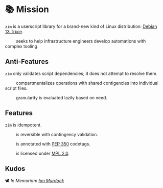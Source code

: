 <!-- This Source Code Form is subject to the terms of the Mozilla Public
   - License, v. 2.0. If a copy of the MPL was not distributed with this
   - file, You can obtain one at https://mozilla.org/MPL/2.0/. -->

# 📚 Mission

`zim` is a userscript library for a brand-new kind of Linux distribution: [Debian 13 Trixie](https://wiki.debian.org/DebianTrixie).

&nbsp;&nbsp;&nbsp;&nbsp;&nbsp;&nbsp;&nbsp;&nbsp;&nbsp;seeks to help infrastructure engineers develop automations with complex tooling. 

## Anti-Features

`zim` only validates script dependencies; it does not attempt to resolve them.

&nbsp;&nbsp;&nbsp;&nbsp;&nbsp;&nbsp;&nbsp;&nbsp;&nbsp;compartmentalizes operations with shared contigencies into individual script files.

&nbsp;&nbsp;&nbsp;&nbsp;&nbsp;&nbsp;&nbsp;&nbsp;&nbsp;granularity is evaluated lazily based on need.

## Features
`zim` is idempotent.

&nbsp;&nbsp;&nbsp;&nbsp;&nbsp;&nbsp;&nbsp;&nbsp;&nbsp;is reversible with contingency validation.

&nbsp;&nbsp;&nbsp;&nbsp;&nbsp;&nbsp;&nbsp;&nbsp;&nbsp;is annotated with [PEP 350](https://peps.python.org/pep-0350/) codetags.

&nbsp;&nbsp;&nbsp;&nbsp;&nbsp;&nbsp;&nbsp;&nbsp;&nbsp;is licensed under [MPL 2.0](https://www.mozilla.org/en-US/MPL/2.0/).

## Kudos
🕊️ *In Memoriam [Ian Murdock](https://www.debian.org/doc/manuals/project-history/manifesto.en.html)*
